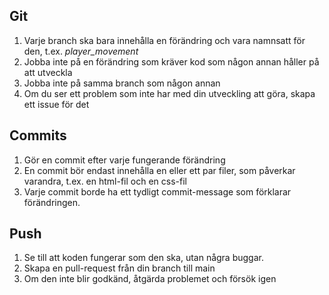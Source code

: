 ## Git

1. Varje branch ska bara innehålla en förändring och vara namnsatt för den, t.ex. _player_movement_
2. Jobba inte på en förändring som kräver kod som någon annan håller på att utveckla
3. Jobba inte på samma branch som någon annan
4. Om du ser ett problem som inte har med din utveckling att göra, skapa ett issue för det

## Commits

1. Gör en commit efter varje fungerande förändring
2. En commit bör endast innehålla en eller ett par filer, som påverkar varandra, t.ex. en html-fil och en css-fil
3. Varje commit borde ha ett tydligt commit-message som förklarar förändringen.

## Push

1. Se till att koden fungerar som den ska, utan några buggar.
2. Skapa en pull-request från din branch till main
3. Om den inte blir godkänd, åtgärda problemet och försök igen
